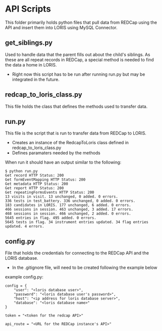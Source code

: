 # API Scripts

This folder primarily holds python files that pull data from REDCap using the API and insert them into LORIS using MySQL Connector.

## get_siblings.py

Used to handle data that the parent fills out about the child's siblings. As these are all repeat records in REDCap, a special method is needed to find the data a home in LORIS.
- Right now this script has to be run after running run.py but may be integrated in the future.

## redcap_to_loris_class.py

This file holds the class that defines the methods used to transfer data.

## run.py

This file is the script that is run to transfer data from REDCap to LORIS.
- Creates an instance of the RedcapToLoris class defined in redcap_to_loris_class.py
- Defines paramaters needed by the methods

When run it should have an output similar to the following:

    $ python run.py
    Get record HTTP Status: 200
    Get formEventMapping HTTP Status: 200
    Get metadata HTTP Status: 200
    Get report HTTP Status: 200
    Get repeatingFormsEvents HTTP Status: 200
    13 visits in visit. 13 unchanged, 0 added. 0 errors.
    336 tests in test_battery. 336 unchanged, 0 added. 0 errors.
    183 candidates in LORIS. 177 unchanged, 6 added. 0 errors.
    466 sessions in session. 463 unchanged, 3 added. 17 errors.
    468 sessions in session. 466 unchanged, 2 added. 0 errors.
    5645 entries in flag. 495 added. 0 errors.
    5645 tests in flag. 34 instrument entries updated. 34 flag entries updated. 4 errors.

## config.py

File that holds the credentials for connecting to the REDCap API and the LORIS database.
- In the .gitignore file, will need to be created following the example below

example config.py:

    config = {
        "user": "<loris database user>",
        "password": "<loris database user's password>",
        "host": "<ip address for loris database server>",
        "database": "<loris database name>"
    }
    
    token = "<token for the redcap API>"
    
    api_route = "<URL for the REDCap instance's API>"

